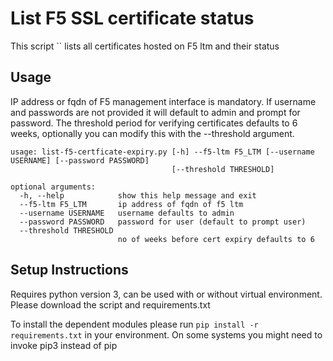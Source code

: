 # List F5 SSL certificate status
This script `` lists all certificates hosted on F5 ltm and their status

## Usage
IP address or fqdn of F5 management interface is mandatory. If username and passwords are not provided it will default to admin and prompt for password.  The threshold period for verifying certificates defaults to 6 weeks, optionally you can modify this with the --threshold argument.

```
usage: list-f5-certficate-expiry.py [-h] --f5-ltm F5_LTM [--username USERNAME] [--password PASSWORD]
                                    [--threshold THRESHOLD]

optional arguments:
  -h, --help            show this help message and exit
  --f5-ltm F5_LTM       ip address of fqdn of f5 ltm
  --username USERNAME   username defaults to admin
  --password PASSWORD   password for user (default to prompt user)
  --threshold THRESHOLD
                        no of weeks before cert expiry defaults to 6
```

## Setup Instructions
Requires python version 3, can be used with or without virtual environment.  Please download the script and requirements.txt 

To install the dependent modules please run `pip install -r requirements.txt` in your environment.  On some systems you might need to invoke pip3 instead of pip


